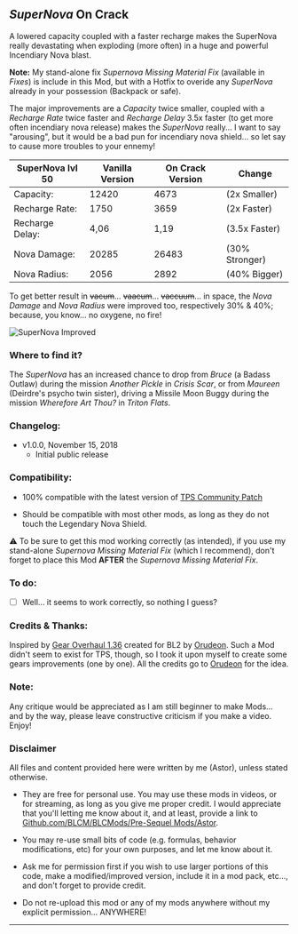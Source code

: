 ## *SuperNova* On Crack

A lowered capacity coupled with a faster recharge makes the SuperNova really devastating when exploding (more often) in a huge and powerful Incendiary Nova blast.

**Note:** My stand-alone fix *Supernova Missing Material Fix* (available in *Fixes*) is include in this Mod, but with a Hotfix to overide any *SuperNova* already in your possession (Backpack or safe).

The major improvements are a *Capacity* twice smaller, coupled with a *Recharge Rate* twice faster and *Recharge Delay* 3.5x faster (to get more often incendiary nova release) makes the *SuperNova* really... I want to say "arousing", but it would be a bad pun for incendiary nova shield... so let say to cause more troubles to your ennemy!

| SuperNova lvl 50    | Vanilla Version  | On Crack Version    | Change         | 
| -------------       | -------------    | -------------       | -------------  |                             
| Capacity:           | 12420            | 4673                | (2x Smaller)   | 
| Recharge Rate:      | 1750             | 3659                | (2x Faster)    | 
| Recharge Delay:     | 4,06             | 1,19                | (3.5x Faster)  | 
| Nova Damage:        | 20285            | 26483               | (30% Stronger) | 
| Nova Radius:        | 2056             | 2892                | (40% Bigger)   | 


To get better result in ~~vacum~~... ~~vaacum~~... ~~vaccuum~~... in space, the *Nova Damage* and *Nova Radius* were improved too, respectively 30% & 40%; because, you know... no oxygene, no fire!

![SuperNova Improved](https://imgur.com/PzDkuvO.jpg "Don't worry guys... even if my screen capture show French text, my mods are in English")

### Where to find it?

The *SuperNova* has an increased chance to drop from *Bruce* (a Badass Outlaw) during the mission *Another Pickle* in *Crisis Scar*, or from *Maureen* (Deirdre's psycho twin sister), driving a Missile Moon Buggy during the mission *Wherefore Art Thou?* in *Triton Flats*. 

### Changelog:
- v1.0.0, November 15, 2018
  - Initial public release
 
### Compatibility:

- 100% compatible with the latest version of [TPS Community Patch](https://github.com/BLCM/BLCMods/tree/master/Pre%20Sequel%20Mods/Community%20Patch)

- Should be compatible with most other mods, as long as they do not touch the Legendary Nova Shield.

:warning: To be sure to get this mod working correctly (as intended), if you use my stand-alone *Supernova Missing Material Fix* (which I recommend), don't forget to place this Mod **AFTER** the *Supernova Missing Material Fix*. 

### To do:

- [ ] Well... it seems to work correctly, so nothing I guess?

### Credits & Thanks:

Inspired by [Gear Overhaul 1.36](https://github.com/BLCM/BLCMods/blob/master/Borderlands%202%20mods/Orudeon/Gear%20Overhaul%201.36.txt) created for BL2 by [Orudeon](https://github.com/BLCM/BLCMods/tree/master/Borderlands%202%20mods/Orudeon). Such a Mod didn't seem to exist for TPS, though, so I took it upon myself to create some gears improvements (one by one). All the credits go to [Orudeon](https://github.com/BLCM/BLCMods/tree/master/Borderlands%202%20mods/Orudeon) for the idea.
  
### Note: 

Any critique would be appreciated as I am still beginner to make Mods... and by the way, please leave constructive criticism if you make a video. 
Enjoy!

### Disclaimer

All files and content provided here were written by me (Astor), unless stated otherwise.

- They are free for personal use. You may use these mods in videos, or for streaming, as long as you give me proper credit. I would appreciate that you'll letting me know about it, and at least, provide a link to [Github.com/BLCM/BLCMods/Pre-Sequel Mods/Astor](https://github.com/BLCM/BLCMods/tree/master/Pre%20Sequel%20Mods/Astor).

- You may re-use small bits of code (e.g. formulas, behavior modifications, etc) for your own purposes, and let me know about it. 

- Ask me for permission first if you wish to use larger portions of this code, make a modified/improved version, include it in a mod pack, etc..., and don't forget to provide credit.

- Do not re-upload this mod or any of my mods anywhere without my explicit permission... ANYWHERE!

* * * * *



